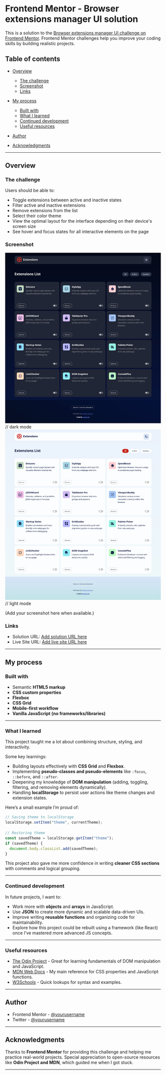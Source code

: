 # Frontend Mentor - Browser extensions manager UI solution

This is a solution to the [Browser extensions manager UI challenge on Frontend Mentor](https://www.frontendmentor.io/challenges/browser-extension-manager-ui-yNZnOfsMAp). Frontend Mentor challenges help you improve your coding skills by building realistic projects.

## Table of contents

* [Overview](#overview)

  * [The challenge](#the-challenge)
  * [Screenshot](#screenshot)
  * [Links](#links)
* [My process](#my-process)

  * [Built with](#built-with)
  * [What I learned](#what-i-learned)
  * [Continued development](#continued-development)
  * [Useful resources](#useful-resources)
* [Author](#author)
* [Acknowledgments](#acknowledgments)

---

## Overview

### The challenge

Users should be able to:

* Toggle extensions between active and inactive states
* Filter active and inactive extensions
* Remove extensions from the list
* Select their color theme
* View the optimal layout for the interface depending on their device's screen size
* See hover and focus states for all interactive elements on the page

### Screenshot

![](./screenshot/Dark-mode.png)  // dark mode
![](./screenshot/Light-mode.png) // light mode

(Add your screenshot here when available.)

### Links

* Solution URL: [Add solution URL here]()
* Live Site URL: [Add live site URL here]()

---

## My process

### Built with

* Semantic **HTML5 markup**
* **CSS custom properties**
* **Flexbox**
* **CSS Grid**
* **Mobile-first workflow**
* **Vanilla JavaScript (no frameworks/libraries)**

---

### What I learned

This project taught me a lot about combining structure, styling, and interactivity.

Some key learnings:

* Building layouts effectively with **CSS Grid** and **Flexbox**.
* Implementing **pseudo-classes and pseudo-elements** like `:focus`, `::before`, and `::after`.
* Deepening my knowledge of **DOM manipulation** (adding, toggling, filtering, and removing elements dynamically).
* Handling **localStorage** to persist user actions like theme changes and extension states.

Here’s a small example I’m proud of:

```js
// Saving theme to localStorage
localStorage.setItem("theme", currentTheme);

// Restoring theme
const savedTheme = localStorage.getItem("theme");
if (savedTheme) {
  document.body.classList.add(savedTheme);
}
```

This project also gave me more confidence in writing **cleaner CSS sections** with comments and logical grouping.

---

### Continued development

In future projects, I want to:

* Work more with **objects** and **arrays** in JavaScript.
* Use **JSON** to create more dynamic and scalable data-driven UIs.
* Improve writing **reusable functions** and organizing code for maintainability.
* Explore how this project could be rebuilt using a framework (like React) once I’ve mastered more advanced JS concepts.

---

### Useful resources

* [The Odin Project](https://www.theodinproject.com/) - Great for learning fundamentals of DOM manipulation and JavaScript.
* [MDN Web Docs](https://developer.mozilla.org/) - My main reference for CSS properties and JavaScript functions.
* [W3Schools](https://www.w3schools.com/) - Quick lookups for syntax and examples.

---

## Author

* Frontend Mentor - [@yourusername](https://www.frontendmentor.io/profile/yourusername)
* Twitter - [@yourusername](https://www.twitter.com/yourusername)

---

## Acknowledgments

Thanks to **Frontend Mentor** for providing this challenge and helping me practice real-world projects.
Special appreciation to open-source resources like **Odin Project and MDN**, which guided me when I got stuck.

---
